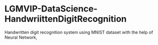# LGMVIP-DataScience-HandwriittenDigitRecognition
Handwritten digit recognition system using MNIST dataset with the help of Neural Network,
